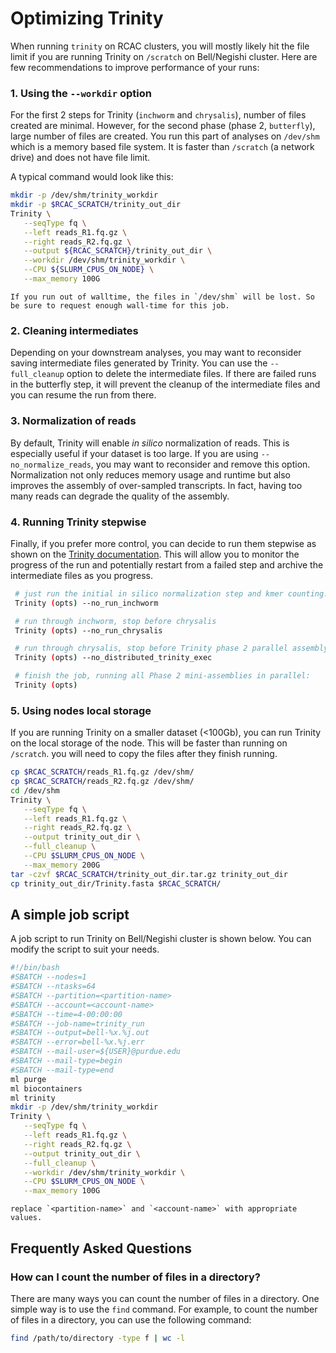 # Optimizing Trinity

When running `trinity` on RCAC clusters, you will mostly likely hit the file limit if you are running Trinity on `/scratch` on Bell/Negishi cluster. Here are few recommendations to improve performance of your runs:

### 1. Using the `--workdir` option

For the first 2 steps for Trinity (`inchworm` and `chrysalis`), number of files created are minimal. However, for the second phase (phase 2, `butterfly`), large number of files are created. You run this part of analyses on `/dev/shm` which is a memory based file system. It is faster than `/scratch` (a network drive) and does not have file limit. 

A typical command would look like this:

```bash
mkdir -p /dev/shm/trinity_workdir
mkdir -p $RCAC_SCRATCH/trinity_out_dir
Trinity \
   --seqType fq \
   --left reads_R1.fq.gz \
   --right reads_R2.fq.gz \
   --output ${RCAC_SCRATCH}/trinity_out_dir \
   --workdir /dev/shm/trinity_workdir \
   --CPU ${SLURM_CPUS_ON_NODE} \
   --max_memory 100G
```

```{note}
If you run out of walltime, the files in `/dev/shm` will be lost. So be sure to request enough wall-time for this job. 
```

### 2. Cleaning intermediates

Depending on your downstream analyses, you may want to reconsider saving intermediate files generated by Trinity. You can use the `--full_cleanup` option to delete the intermediate files. If there are failed runs in the butterfly step, it will prevent the cleanup of the intermediate files and you can resume the run from there.


### 3. Normalization of reads

By default, Trinity will enable _in silico_ normalization of reads. This is especially useful if your dataset is too large. If you are using `--no_normalize_reads`, you may want to reconsider and remove this option. Normalization not only reduces memory usage and runtime but also improves the assembly of over-sampled transcripts. In fact, having too many reads can degrade the quality of the assembly.


### 4. Running Trinity stepwise

Finally, if you prefer more control, you can decide to run them stepwise as shown on the [Trinity documentation](https://github.com/trinityrnaseq/trinityrnaseq/wiki/Running-Trinity#running-trinity-in-multiple-sequential-stages). This will allow you to monitor the progress of the run and potentially restart from a failed step and archive the intermediate files as you progress.

```bash
 # just run the initial in silico normalization step and kmer counting:
 Trinity (opts) --no_run_inchworm

 # run through inchworm, stop before chrysalis
 Trinity (opts) --no_run_chrysalis

 # run through chrysalis, stop before Trinity phase 2 parallel assembly of clustered reads
 Trinity (opts) --no_distributed_trinity_exec

 # finish the job, running all Phase 2 mini-assemblies in parallel:
 Trinity (opts) 
 ```

### 5. Using nodes local storage

If you are running Trinity on a smaller dataset (<100Gb), you can run Trinity on the local storage of the node. This will be faster than running on `/scratch`.  you will need to copy the files after they finish running.

```bash
cp $RCAC_SCRATCH/reads_R1.fq.gz /dev/shm/
cp $RCAC_SCRATCH/reads_R2.fq.gz /dev/shm/
cd /dev/shm
Trinity \
   --seqType fq \
   --left reads_R1.fq.gz \
   --right reads_R2.fq.gz \
   --output trinity_out_dir \
   --full_cleanup \
   --CPU $SLURM_CPUS_ON_NODE \
   --max_memory 200G
tar -czvf $RCAC_SCRATCH/trinity_out_dir.tar.gz trinity_out_dir
cp trinity_out_dir/Trinity.fasta $RCAC_SCRATCH/
```


## A simple job script

A job script to run Trinity on Bell/Negishi cluster is shown below. You can modify the script to suit your needs.

```bash
#!/bin/bash
#SBATCH --nodes=1
#SBATCH --ntasks=64
#SBATCH --partition=<partition-name>
#SBATCH --account=<account-name>
#SBATCH --time=4-00:00:00
#SBATCH --job-name=trinity_run
#SBATCH --output=bell-%x.%j.out
#SBATCH --error=bell-%x.%j.err
#SBATCH --mail-user=${USER}@purdue.edu
#SBATCH --mail-type=begin
#SBATCH --mail-type=end
ml purge
ml biocontainers
ml trinity
mkdir -p /dev/shm/trinity_workdir
Trinity \
   --seqType fq \
   --left reads_R1.fq.gz \
   --right reads_R2.fq.gz \
   --output trinity_out_dir \
   --full_cleanup \
   --workdir /dev/shm/trinity_workdir \
   --CPU $SLURM_CPUS_ON_NODE \
   --max_memory 100G
```

```{note}
replace `<partition-name>` and `<account-name>` with appropriate values.
```

## Frequently Asked Questions

### How can I count the number of files in a directory?

There are many ways you can count the number of files in a directory. One simple way is to use the `find` command. For example, to count the number of files in a directory, you can use the following command:
```bash
find /path/to/directory -type f | wc -l
```